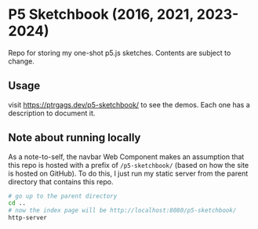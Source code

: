 # P5 Sketchbook (2016, 2021, 2023-2024)

Repo for storing my one-shot p5.js sketches. Contents are subject to change.

## Usage

visit https://ptrgags.dev/p5-sketchbook/ to see the demos. Each one has
a description to document it.

## Note about running locally

As a note-to-self, the navbar Web Component makes an assumption that this
repo is hosted with a prefix of `/p5-sketchbook/` (based on how the site is
hosted on GitHub). To do this, I just run my static server from the parent
directory that contains this repo.

```sh
# go up to the parent directory
cd ..
# now the index page will be http://localhost:8080/p5-sketchbook/
http-server
```
